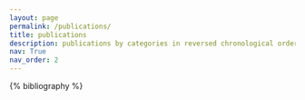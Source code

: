 ```yaml
---
layout: page
permalink: /publications/
title: publications
description: publications by categories in reversed chronological order. generated by jekyll-scholar.
nav: True
nav_order: 2
---
```


<!-- _pages/publications.md -->
<div class="publications">

{% bibliography %}

</div>
